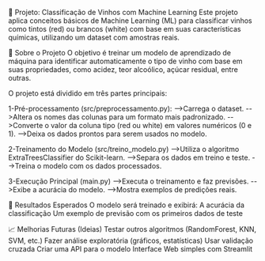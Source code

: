 🧠 Projeto: Classificação de Vinhos com Machine Learning
Este projeto aplica conceitos básicos de Machine Learning (ML) para classificar vinhos como tintos (red) ou brancos (white) com base em suas características químicas, utilizando um dataset com amostras reais.

📄 Sobre o Projeto
O objetivo é treinar um modelo de aprendizado de máquina para identificar automaticamente o tipo de vinho com base em suas propriedades, como acidez, teor alcoólico, açúcar residual, entre outras.

O projeto está dividido em três partes principais:

1-Pré-processamento (src/preprocessamento.py):
-->Carrega o dataset.
-->Altera os nomes das colunas para um formato mais padronizado.
-->Converte o valor da coluna tipo (red ou white) em valores numéricos (0 e 1).
-->Deixa os dados prontos para serem usados no modelo.

2-Treinamento do Modelo (src/treino_modelo.py)
-->Utiliza o algoritmo ExtraTreesClassifier do Scikit-learn.
-->Separa os dados em treino e teste.
-->Treina o modelo com os dados processados.

3-Execução Principal (main.py)
-->Executa o treinamento e faz previsões.
-->Exibe a acurácia do modelo.
-->Mostra exemplos de predições reais.

📌 Resultados Esperados
O modelo será treinado e exibirá:
A acurácia da classificação
Um exemplo de previsão com os primeiros dados de teste

📈 Melhorias Futuras (Ideias)
Testar outros algoritmos (RandomForest, KNN, SVM, etc.)
Fazer análise exploratória (gráficos, estatísticas)
Usar validação cruzada
Criar uma API para o modelo
Interface Web simples com Streamlit
